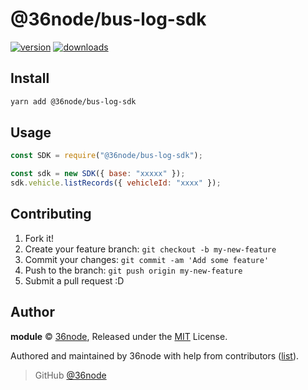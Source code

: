 # @36node/bus-log-sdk

[![version][0]][1] [![downloads][2]][3]

## Install

```bash
yarn add @36node/bus-log-sdk
```

## Usage

```js
const SDK = require("@36node/bus-log-sdk");

const sdk = new SDK({ base: "xxxxx" });
sdk.vehicle.listRecords({ vehicleId: "xxxx" });
```

## Contributing

1. Fork it!
2. Create your feature branch: `git checkout -b my-new-feature`
3. Commit your changes: `git commit -am 'Add some feature'`
4. Push to the branch: `git push origin my-new-feature`
5. Submit a pull request :D

## Author

**module** © [36node](https://github.com/36node), Released under the [MIT](./LICENSE) License.

Authored and maintained by 36node with help from contributors ([list](https://github.com/36node/module/contributors)).

> GitHub [@36node](https://github.com/36node)

[0]: https://img.shields.io/npm/v/@36node/bus-log-sdk.svg?style=flat
[1]: https://npmjs.com/package/@36node/bus-log-sdk
[2]: https://img.shields.io/npm/dm/@36node/bus-log-sdk.svg?style=flat
[3]: https://npmjs.com/package/@36node/bus-log-sdk

